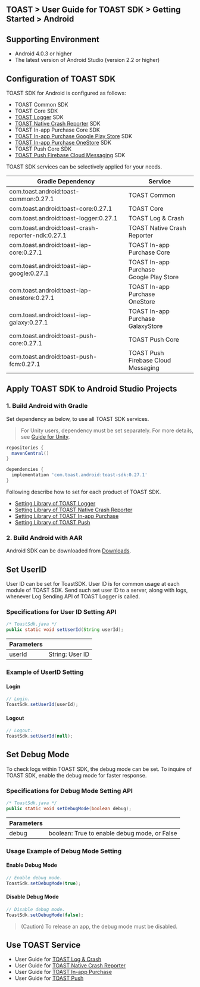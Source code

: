 ## TOAST > User Guide for TOAST SDK > Getting Started > Android

## Supporting Environment

* Android 4.0.3 or higher
* The latest version of Android Studio (version 2.2 or higher)

## Configuration of TOAST SDK

TOAST SDK for Android is configured as follows:

* TOAST Common SDK
* TOAST Core SDK
* [TOAST Logger](./log-collector-android) SDK
* [TOAST Native Crash Reporter](./log-collector-ndk) SDK
* TOAST In-app Purchase Core SDK
* [TOAST In-app Purchase Google Play Store](./iap-android) SDK
* [TOAST In-app Purchase OneStore](./iap-android) SDK
* TOAST Push Core SDK
* [TOAST Push Firebase Cloud Messaging](./push-android) SDK

TOAST SDK services can be selectively applied for your needs.

| Gradle Dependency | Service |
| --- | --- |
| com.toast.android:toast-common:0.27.1       | TOAST Common      |
| com.toast.android:toast-core:0.27.1         | TOAST Core        |
| com.toast.android:toast-logger:0.27.1       | TOAST Log & Crash |
| com.toast.android:toast-crash-reporter-ndk:0.27.1       | TOAST Native Crash Reporter |
| com.toast.android:toast-iap-core:0.27.1     | TOAST In-app Purchase Core |
| com.toast.android:toast-iap-google:0.27.1   | TOAST In-app Purchase <br>Google Play Store |
| com.toast.android:toast-iap-onestore:0.27.1 | TOAST In-app Purchase <br>OneStore |
| com.toast.android:toast-iap-galaxy:0.27.1 | TOAST In-app Purchase <br>GalaxyStore |
| com.toast.android:toast-push-core:0.27.1    | TOAST Push Core   |
| com.toast.android:toast-push-fcm:0.27.1    | TOAST Push <br>Firebase Cloud Messaging |

## Apply TOAST SDK to Android Studio Projects

### 1. Build Android with Gradle

Set dependency as below, to use all TOAST SDK services.

> For Unity users, dependency must be set separately.
> For more details, see [Guide for Unity](./getting-started-unity/#android).

```groovy
repositories {
  mavenCentral()
}

dependencies {
  implementation 'com.toast.android:toast-sdk:0.27.1'
}
```

Following describe how to set for each product of TOAST SDK.

- [Setting Library of TOAST Logger](./log-collector-android/#_1)
- [Setting Library of TOAST Native Crash Reporter](./log-collector-ndk/#_1)
- [Setting Library of TOAST In-app Purchase](./iap-android/#_2)
- [Setting Library of TOAST Push](./push-android/#_2)

### 2. Build Android with AAR

Android SDK can be downloaded from [Downloads](../../../Download/#toast-sdk).


## Set UserID

User ID can be set for ToastSDK.
User ID is for common usage at each module of TOAST SDK.
Send such set user ID to a server, along with logs, whenever Log Sending API of TOAST Logger is called.

### Specifications for User ID Setting API

```java
/* ToastSdk.java */
public static void setUserId(String userId);
```

| Parameters | |
| -- | -- |
| userId | String: User ID |

### Example of UserID Setting

#### Login

```java
// Login.
ToastSdk.setUserId(userId);
```

#### Logout

```java
// Logout.
ToastSdk.setUserId(null);
```

## Set Debug Mode

To check logs within TOAST SDK, the debug mode can be set.
To inquire of TOAST SDK, enable the debug mode for faster response.

### Specifications for Debug Mode Setting API

```java
/* ToastSdk.java */
public static void setDebugMode(boolean debug);
```

| Parameters | |
| -- | -- |
| debug | boolean: True to enable debug mode, or False |

### Usage Example of Debug Mode Setting

#### Enable Debug Mode

```java
// Enable debug mode.
ToastSdk.setDebugMode(true);
```

#### Disable Debug Mode

```java
// Disable debug mode.
ToastSdk.setDebugMode(false);
```

> (Caution) To release an app, the debug mode must be disabled.

## Use TOAST Service

* User Guide for [TOAST Log & Crash](./log-collector-android)
* User Guide for [TOAST Native Crash Reporter](./log-collector-ndk)
* User Guide for [TOAST In-app Purchase](./iap-android)
* User Guide for [TOAST Push](./push-android)
